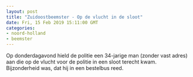```yaml
---
layout: post
title: "Zuidoostbeemster - Op de vlucht in de sloot"
date: Fri, 15 Feb 2019 15:11:00 GMT
categories: 
- noord-holland 
- beemster 
---
```


Op donderdagavond hield de politie een 34-jarige man (zonder vast adres) aan die op de vlucht voor de politie in een sloot terecht kwam. Bijzonderheid was, dat hij in een bestelbus reed.
